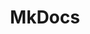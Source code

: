 ---
codehost: https://github.com/mkdocs/mkdocs
logohandle: mkdocs
sort: mkdocs
title: MkDocs
website: https://www.mkdocs.org/
---